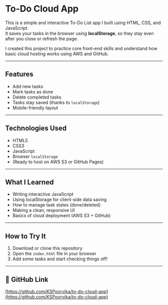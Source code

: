 # To-Do Cloud App 

This is a simple and interactive To-Do List app I built using HTML, CSS, and JavaScript.  
It saves your tasks in the browser using **localStorage**, so they stay even after you close or refresh the page.

I created this project to practice core front-end skills and understand how basic cloud hosting works using AWS and GitHub.

---

##  Features

- Add new tasks  
-  Mark tasks as done  
-  Delete completed tasks  
-  Tasks stay saved (thanks to `localStorage`)  
-  Mobile-friendly layout  

---

##  Technologies Used

- HTML5  
- CSS3  
- JavaScript  
- Browser `localStorage`  
- (Ready to host on AWS S3 or GitHub Pages)

---

##  What I Learned

- Writing interactive JavaScript  
- Using localStorage for client-side data saving  
- How to manage task states (done/deleted)  
- Making a clean, responsive UI  
- Basics of cloud deployment (AWS S3 + GitHub)

---

##  How to Try It

1. Download or clone this repository  
2. Open the `index.html` file in your browser  
3. Add some tasks and start checking things off!

---

## 📎 GitHub Link

[https://github.com/KSPoorvika/to-do-cloud-app](https://github.com/KSPoorvika/to-do-cloud-app)
